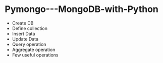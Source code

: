 # Pymongo---MongoDB-with-Python
- Create DB
- Define collection
- Insert Data
- Update Data
- Query operation
- Aggregate operation
- Few useful operations
